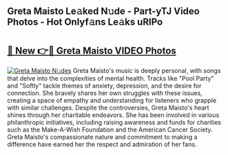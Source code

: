 ## Greta Maisto Le𝚊ked N𝚞de - Part-yTJ Video Photos - Hot Onlyf𝚊ns Le𝚊ks uRIPo

# <h2><a href="http://ab72126.deff.icu/?id=Greta+Maisto">🔗 New 👉🔴 Greta Maisto VIDEO Photos</a></h2>

[![Greta Maisto N𝚞des](https://i.imgur.com/rIISA9y.gif)](http://ab72126.deff.icu/?id=Greta+Maisto)
Greta Maisto's music is deeply personal, with songs that delve into the complexities of mental health. Tracks like "Pool Party" and "Softly" tackle themes of anxiety, depression, and the desire for connection. She bravely shares her own struggles with these issues, creating a space of empathy and understanding for listeners who grapple with similar challenges. Despite the controversies, Greta Maisto's heart shines through her charitable endeavors. She has been involved in various philanthropic initiatives, including raising awareness and funds for charities such as the Make-A-Wish Foundation and the American Cancer Society. Greta Maisto's compassionate nature and commitment to making a difference have earned her the respect and admiration of her fans.
